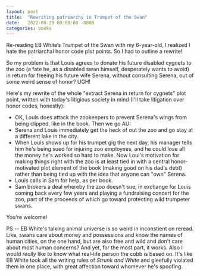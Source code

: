 ```yaml
---
layout: post
title:  "Rewriting patriarchy in Trumpet of the Swan"
date:   2022-08-29 00:00:00 -0000
categories: books
---
```


Re-reading EB White’s Trumpet of the Swan with my 6-year-old, I realized I hate the patriarchal honor code plot points.  So I had to outline a rewrite! 

So my problem is that Louis agrees to donate his future disabled cygnets to the zoo (a fate he, as a disabled swan himself, desperately wants to avoid) in return for freeing his future wife Serena, without consulting Serena, out of some weird sense of honor? UGH!

Here's my rewrite of the whole "extract Serena in return for cygnets" plot point, written with today's litigious society in mind (I'll take litigation over honor codes, honestly): 

- OK, Louis does attack the zookeepers to prevent Serena's wings from being clipped, like in the book. Then we go AU:
- Serena and Louis immediately get the heck of out the zoo and go stay at a different lake in the city.
- When Louis shows up for his trumpet gig the next day, his manager tells him he's being sued for injuring  zoo employees, and he could lose all the money he's worked so hard to make. Now Loui's motivation for making things right with the zoo is at least tied in with a central honor-motivated plot element of the book (making good on his dad's debt) rather than being tied up with the idea that anyone can "own" Serena.  
- Louis calls in Sam for help, as per book. 
- Sam brokers a deal whereby the zoo doesn't sue, in exchange for Louis coming back every few years and playing a fundraising concert for the zoo, part of the proceeds of which go toward protecting wild trumpeter swans. 

You're welcome! 

PS -- EB White's talking animal universe is so weird in inconstient on reread. Like, swans care about money and possessions and know the names of human cities, on the one hand, but are also free and wild and don't care about most human concerns? And yet, for the most part, it works. Also I would *really* like to know what real-life person the cobb is based on. It's like EB White took all the writing rules of *Strunk and White* and gleefully violated them in one place, with great affection toward whomever he's spoofing. 
